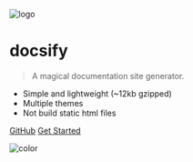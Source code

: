 ![logo](_media/icon.svg)

# docsify

> A magical documentation site generator.

* Simple and lightweight (~12kb gzipped)
* Multiple themes
* Not build static html files

[GitHub](https://github.com/docsifyjs/docsify/)
[Get Started](guide.md)

![color](#f0f0f0)